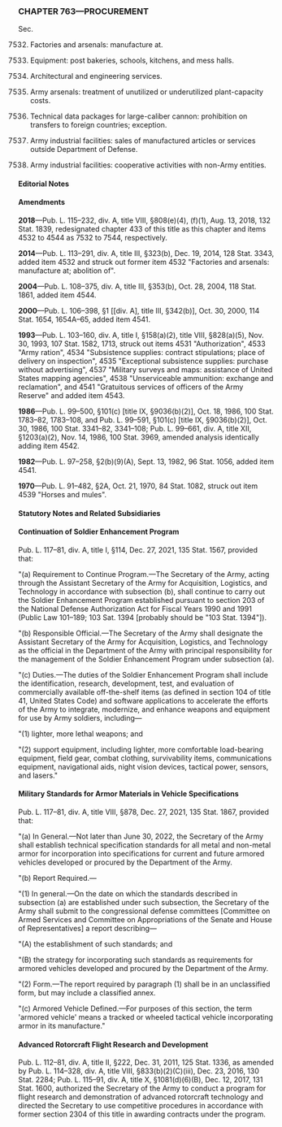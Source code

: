 ### **CHAPTER 763—PROCUREMENT** ###

Sec.

7532. Factories and arsenals: manufacture at.

7536. Equipment: post bakeries, schools, kitchens, and mess halls.

7540. Architectural and engineering services.

7541. Army arsenals: treatment of unutilized or underutilized plant-capacity costs.

7542. Technical data packages for large-caliber cannon: prohibition on transfers to foreign countries; exception.

7543. Army industrial facilities: sales of manufactured articles or services outside Department of Defense.

7544. Army industrial facilities: cooperative activities with non-Army entities.

#### **Editorial Notes** ####

#### Amendments ####

**2018**—Pub. L. 115–232, div. A, title VIII, §808(e)(4), (f)(1), Aug. 13, 2018, 132 Stat. 1839, redesignated chapter 433 of this title as this chapter and items 4532 to 4544 as 7532 to 7544, respectively.

**2014**—Pub. L. 113–291, div. A, title III, §323(b), Dec. 19, 2014, 128 Stat. 3343, added item 4532 and struck out former item 4532 "Factories and arsenals: manufacture at; abolition of".

**2004**—Pub. L. 108–375, div. A, title III, §353(b), Oct. 28, 2004, 118 Stat. 1861, added item 4544.

**2000**—Pub. L. 106–398, §1 [[div. A], title III, §342(b)], Oct. 30, 2000, 114 Stat. 1654, 1654A–65, added item 4541.

**1993**—Pub. L. 103–160, div. A, title I, §158(a)(2), title VIII, §828(a)(5), Nov. 30, 1993, 107 Stat. 1582, 1713, struck out items 4531 "Authorization", 4533 "Army ration", 4534 "Subsistence supplies: contract stipulations; place of delivery on inspection", 4535 "Exceptional subsistence supplies: purchase without advertising", 4537 "Military surveys and maps: assistance of United States mapping agencies", 4538 "Unserviceable ammunition: exchange and reclamation", and 4541 "Gratuitous services of officers of the Army Reserve" and added item 4543.

**1986**—Pub. L. 99–500, §101(c) [title IX, §9036(b)(2)], Oct. 18, 1986, 100 Stat. 1783–82, 1783–108, and Pub. L. 99–591, §101(c) [title IX, §9036(b)(2)], Oct. 30, 1986, 100 Stat. 3341–82, 3341–108; Pub. L. 99–661, div. A, title XII, §1203(a)(2), Nov. 14, 1986, 100 Stat. 3969, amended analysis identically adding item 4542.

**1982**—Pub. L. 97–258, §2(b)(9)(A), Sept. 13, 1982, 96 Stat. 1056, added item 4541.

**1970**—Pub. L. 91–482, §2A, Oct. 21, 1970, 84 Stat. 1082, struck out item 4539 "Horses and mules".

#### **Statutory Notes and Related Subsidiaries** ####

#### Continuation of Soldier Enhancement Program ####

Pub. L. 117–81, div. A, title I, §114, Dec. 27, 2021, 135 Stat. 1567, provided that:

"(a) Requirement to Continue Program.—The Secretary of the Army, acting through the Assistant Secretary of the Army for Acquisition, Logistics, and Technology in accordance with subsection (b), shall continue to carry out the Soldier Enhancement Program established pursuant to section 203 of the National Defense Authorization Act for Fiscal Years 1990 and 1991 (Public Law 101–189; 103 Sat. 1394 [probably should be "103 Stat. 1394"]).

"(b) Responsible Official.—The Secretary of the Army shall designate the Assistant Secretary of the Army for Acquisition, Logistics, and Technology as the official in the Department of the Army with principal responsibility for the management of the Soldier Enhancement Program under subsection (a).

"(c) Duties.—The duties of the Soldier Enhancement Program shall include the identification, research, development, test, and evaluation of commercially available off-the-shelf items (as defined in section 104 of title 41, United States Code) and software applications to accelerate the efforts of the Army to integrate, modernize, and enhance weapons and equipment for use by Army soldiers, including—

"(1) lighter, more lethal weapons; and

"(2) support equipment, including lighter, more comfortable load-bearing equipment, field gear, combat clothing, survivability items, communications equipment, navigational aids, night vision devices, tactical power, sensors, and lasers."

#### Military Standards for Armor Materials in Vehicle Specifications ####

Pub. L. 117–81, div. A, title VIII, §878, Dec. 27, 2021, 135 Stat. 1867, provided that:

"(a) In General.—Not later than June 30, 2022, the Secretary of the Army shall establish technical specification standards for all metal and non-metal armor for incorporation into specifications for current and future armored vehicles developed or procured by the Department of the Army.

"(b) Report Required.—

"(1) In general.—On the date on which the standards described in subsection (a) are established under such subsection, the Secretary of the Army shall submit to the congressional defense committees [Committee on Armed Services and Committee on Appropriations of the Senate and House of Representatives] a report describing—

"(A) the establishment of such standards; and

"(B) the strategy for incorporating such standards as requirements for armored vehicles developed and procured by the Department of the Army.

"(2) Form.—The report required by paragraph (1) shall be in an unclassified form, but may include a classified annex.

"(c) Armored Vehicle Defined.—For purposes of this section, the term 'armored vehicle' means a tracked or wheeled tactical vehicle incorporating armor in its manufacture."

#### Advanced Rotorcraft Flight Research and Development ####

Pub. L. 112–81, div. A, title II, §222, Dec. 31, 2011, 125 Stat. 1336, as amended by Pub. L. 114–328, div. A, title VIII, §833(b)(2)(C)(iii), Dec. 23, 2016, 130 Stat. 2284; Pub. L. 115–91, div. A, title X, §1081(d)(6)(B), Dec. 12, 2017, 131 Stat. 1600, authorized the Secretary of the Army to conduct a program for flight research and demonstration of advanced rotorcraft technology and directed the Secretary to use competitive procedures in accordance with former section 2304 of this title in awarding contracts under the program.